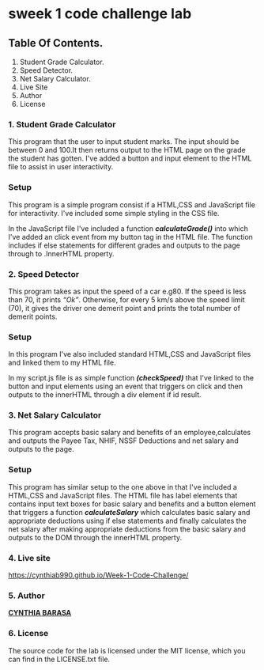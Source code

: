 sweek 1 code challenge lab
=======================================================================
## **Table Of Contents.**
1. Student Grade Calculator.
2. Speed Detector.
3. Net Salary Calculator.
4. Live Site
5. Author
6. License


### 1. Student Grade Calculator
This program that the user to input student marks. The input should be between 0 and 100.It then returns output to the HTML page on the grade the student has gotten. I've added a button and input element to the HTML file to assist in user interactivity.

### Setup
This program is a simple program consist if a HTML,CSS and JavaScript file for interactivity. I've included some simple styling in the CSS file.

In the JavaScript file I've included a function ***calculateGrade()*** into which I've added an click event from my button tag in the HTML file. The function includes if else statements for different grades and outputs to the page through to .InnerHTML property.


### 2. Speed Detector
This program takes as input the speed of a car e.g80. If the speed is less than 70, it prints *“Ok”*. Otherwise, for every 5 km/s above the speed limit (70), it gives the driver one demerit point and prints the total number of demerit points.

### Setup
In this program I've also included standard HTML,CSS and JavaScript files and linked them to my HTML file.

In my script.js file is as simple function ***(checkSpeed)*** that I've linked to the button and input elements using an event that triggers on click and then outputs to the innerHTML through a div element if id result.

### 3. Net Salary Calculator
This program accepts basic salary and benefits of an employee,calculates and outputs the Payee Tax, NHIF, NSSF Deductions and net salary and outputs to the page.

### Setup
This program has similar setup to the one above in that I've included a HTML,CSS and JavaScript files. The HTML file has label elements that contains input text boxes for basic salary and benefits and a button element that triggers a function ***calculateSalary*** which calculates basic salary and appropriate deductions using if else statements and finally calculates the net salary after making appropriate deductions from the basic salary and outputs to the DOM through the innerHTML property.

### 4. Live site
https://cynthiab990.github.io/Week-1-Code-Challenge/

### 5. Author
**[CYNTHIA BARASA](https://github.com/CynthiaB990)**

### 6. License
The source code for the lab is licensed under the MIT license, which you can find in the LICENSE.txt file.
